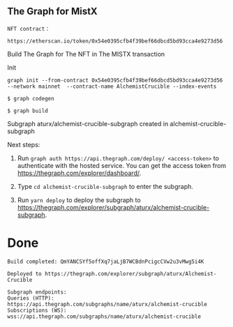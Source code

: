 ## The Graph for MistX

```
NFT contract：

https://etherscan.io/token/0x54e0395cfb4f39bef66dbcd5bd93cca4e9273d56
```

Build The Graph for The NFT in The MISTX transaction

Init

```
graph init --from-contract 0x54e0395cfb4f39bef66dbcd5bd93cca4e9273d56 --network mainnet  --contract-name AlchemistCrucible --index-events
```


```
$ graph codegen

$ graph build
```

Subgraph aturx/alchemist-crucible-subgraph created in alchemist-crucible-subgraph

Next steps:

  1. Run `graph auth https://api.thegraph.com/deploy/ <access-token>`
     to authenticate with the hosted service. You can get the access token from
     https://thegraph.com/explorer/dashboard/.

  2. Type `cd alchemist-crucible-subgraph` to enter the subgraph.

  3. Run `yarn deploy` to deploy the subgraph to
     https://thegraph.com/explorer/subgraph/aturx/alchemist-crucible-subgraph.


# Done 

```
Build completed: QmYANCSYf5offXq7jaLjB7WCBdnPcigcCVw2u3vMwg5i4K

Deployed to https://thegraph.com/explorer/subgraph/aturx/Alchemist-Crucible

Subgraph endpoints:
Queries (HTTP):     https://api.thegraph.com/subgraphs/name/aturx/alchemist-crucible      
Subscriptions (WS): wss://api.thegraph.com/subgraphs/name/aturx/alchemist-crucible 
```